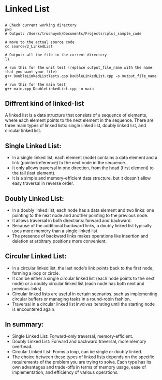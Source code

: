 # Linked List

## 
```
# Check current working directory
pwd         
# Output: /Users/truchuynh/Documents/Projects/cplus_sample_code

# move to the actual source code
cd source/2_LinkedList

# Output: all the file in the current directory
ls          
 
# run this for the unit test (replace output_file_name with the name that you want your file)
g++ DoubleLinkedListTests.cpp DoubleLinkedList.cpp -o output_file_name

# run this for the main test
g++ main.cpp DoubleLinkedList.cpp -o main

```
## Diffrent kind of linked-list

A linked list is a data structure that consists of a sequence of elements, where each element points to the next element in the sequence. There are three main types of linked lists: single linked list, doubly linked list, and circular linked list.

## Single Linked List:

- In a single linked list, each element (node) contains a data element and a link (pointer/reference) to the next node in the sequence.
- It only allows traversal in one direction, from the head (first element) to the tail (last element).
- It is a simple and memory-efficient data structure, but it doesn't allow easy traversal in reverse order.
## Doubly Linked List:

- In a doubly linked list, each node has a data element and two links: one pointing to the next node and another pointing to the previous node.
- It allows traversal in both directions: forward and backward.
- Because of the additional backward links, a doubly linked list typically uses more memory than a single linked list.
- The presence of backward links makes operations like insertion and deletion at arbitrary positions more convenient.
## Circular Linked List:

- In a circular linked list, the last node's link points back to the first node, forming a loop or circle.
- It can be either a single circular linked list (each node points to the next node) or a doubly circular linked list (each node has both next and previous links).
- Circular linked lists are useful in certain scenarios, such as implementing circular buffers or managing tasks in a round-robin fashion.
- Traversal in a circular linked list involves iterating until the starting node is encountered again.

## In summary:

- Single Linked List: Forward-only traversal, memory-efficient.
- Doubly Linked List: Forward and backward traversal, more memory overhead.
- Circular Linked List: Forms a loop, can be single or doubly linked.
- The choice between these types of linked lists depends on the specific requirements of the problem you are trying to solve. Each type has its own advantages and trade-offs in terms of memory usage, ease of implementation, and efficiency of various operations.





